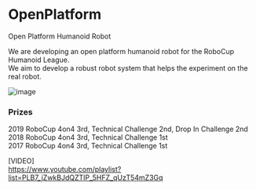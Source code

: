 # OpenPlatform
Open Platform Humanoid Robot  

We are developing an open platform humanoid robot for the RoboCup Humanoid League.  
We aim to develop a robust robot system that helps the experiment on the real robot.  

![image](https://user-images.githubusercontent.com/5755200/81126841-87c5f880-8f77-11ea-934b-ef93d6afc94d.png)

### Prizes
2019 RoboCup 4on4 3rd, Technical Challenge 2nd, Drop In Challenge 2nd  
2018 RoboCup 4on4 3rd, Technical Challenge 1st  
2017 RoboCup 4on4 3rd, Technical Challenge 1st  

[VIDEO]  
https://www.youtube.com/playlist?list=PLB7_jZwkBJdQZTIP_5HFZ_qUzT54mZ3Gq
